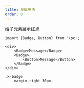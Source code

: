 ```yaml
---
title: 基础用法
order: 0
---
```


给子元素展示红点

```vdt
import {Badge, Button} from 'kpc';

<div>
    <Badge>Message</Badge>
    <Badge>
        <Button>Message</Button>
    </Badge>
</div>
```

```styl
.k-badge
    margin-right 30px
```
